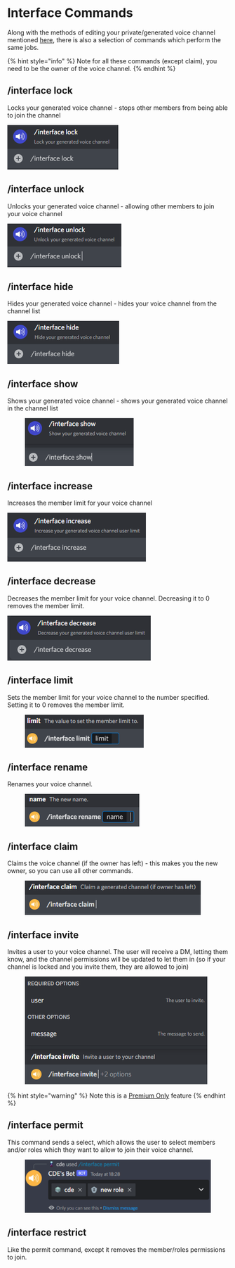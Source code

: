 # Interface Commands

Along with the methods of editing your private/generated voice channel mentioned [here](../../voice-generator-interface.md), there is also a selection of commands which perform the same jobs.

{% hint style="info" %}
Note for all these commands (except claim), you need to be the owner of the voice channel.
{% endhint %}

## /interface lock

Locks your generated voice channel - stops other members from being able to join the channel

![](<../../.gitbook/assets/image (80).png>)

## /interface unlock

Unlocks your generated voice channel - allowing other members to join your voice channel

![](<../../.gitbook/assets/image (9).png>)

## /interface hide

Hides your generated voice channel - hides your voice channel from the channel list

![](<../../.gitbook/assets/image (22).png>)

## /interface show

Shows your generated voice channel - shows your generated voice channel in the channel list

<figure><img src="../../.gitbook/assets/image (49).png" alt=""><figcaption></figcaption></figure>

## /interface increase

Increases the member limit for your voice channel

![](<../../.gitbook/assets/image (75).png>)

## /interface decrease

Decreases the member limit for your voice channel. Decreasing it to 0 removes the member limit.

![](<../../.gitbook/assets/image (87).png>)

## /interface limit

Sets the member limit for your voice channel to the number specified. Setting it to 0 removes the member limit.

<figure><img src="../../.gitbook/assets/image (72).png" alt=""><figcaption></figcaption></figure>

## /interface rename

Renames your voice channel.

<figure><img src="../../.gitbook/assets/image (31).png" alt=""><figcaption></figcaption></figure>

## /interface claim

Claims the voice channel (if the owner has left) - this makes you the new owner, so you can use all other commands.

<figure><img src="../../.gitbook/assets/image (7).png" alt=""><figcaption></figcaption></figure>

## /interface invite

Invites a user to your voice channel. The user will receive a DM, letting them know, and the channel permissions will be updated to let them in (so if your channel is locked and you invite them, they are allowed to join)

<figure><img src="../../.gitbook/assets/image (90).png" alt=""><figcaption></figcaption></figure>

{% hint style="warning" %}
Note this is a [Premium Only](https://cde90.gumroad.com/l/vcroles) feature
{% endhint %}

## /interface permit

This command sends a select, which allows the user to select members and/or roles which they want to allow to join their voice channel.

<figure><img src="../../.gitbook/assets/image (56).png" alt=""><figcaption></figcaption></figure>

## /interface restrict

Like the permit command, except it removes the member/roles permissions to join.
